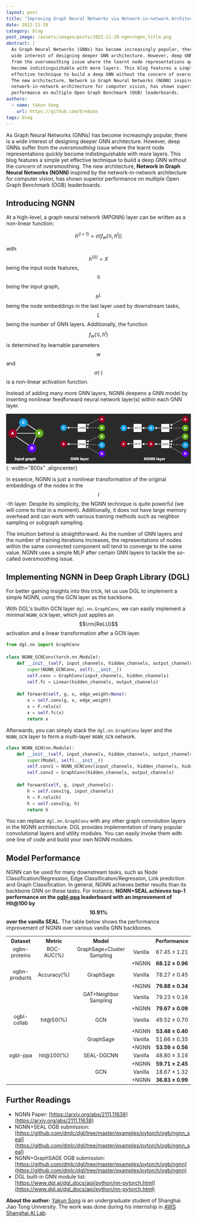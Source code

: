 ```yaml
---
layout: post
title: "Improving Graph Neural Networks via Network-in-network Architecture"
date: 2022-11-28
category: blog
post_image: /assets/images/posts/2022-11-28-ngnn/ngnn_title.png
abstract: |
  As Graph Neural Networks (GNNs) has become increasingly popular, there is a
  wide interest of designing deeper GNN architecture. However, deep GNNs suffer
  from the oversmoothing issue where the learnt node representations quickly
  become indistinguishable with more layers. This blog features a simple yet
  effective technique to build a deep GNN without the concern of oversmoothing.
  The new architecture, Network in Graph Neural Networks (NGNN) inspired by the
  network-in-network architecture for computer vision, has shown superior
  performance on multiple Open Graph Benchmark (OGB) leaderboards.
authors:
  - name: Yakun Song
    url: https://github.com/Ereboas
tags: blog
---
```


As Graph Neural Networks (GNNs) has become increasingly popular, there is a
wide interest of designing deeper GNN architecture. However, deep GNNs suffer
from the *oversmoothing* issue where the learnt node representations quickly
become indistinguishable with more layers. This blog features a simple yet
effective technique to build a deep GNN without the concern of oversmoothing.
The new architecture, **Network in Graph Neural Networks (NGNN)** inspired by the
network-in-network architecture for computer vision, has shown superior
performance on multiple Open Graph Benchmark (OGB) leaderboards.

## Introducing NGNN

At a high-level, a graph neural network (MPGNN) layer can be written as a non-linear function:

$$
h^{(l+1)}=\sigma\left(f_w\left(\mathcal{G}, h^l\right)\right)
$$

with $$h^{(0)}=X$$ being the input node features, $$\mathcal{G}$$ being the input
graph, $$h^L$$ being the node embeddings in the last layer used by downstream
tasks, $$L$$ being the number of GNN layers. Additionally, the function
$$f_w\left(\mathcal{G}, h^l\right)$$ is determined by learnable parameters $$w$$
and $$\sigma(\cdot)$$ is a non-linear activation function.

Instead of adding many more GNN layers, NGNN deepens a GNN model by inserting
nonlinear feedforward neural network layer(s) within each GNN layer.


![ngnn](/assets/images/posts/2022-11-28-ngnn/NGNN.png){: width="800x" .aligncenter}


In essence, NGNN is just a nonlinear transformation of the original embeddings
of the nodes in the $$l$$-th layer. Despite its simplicity, the NGNN technique is
quite powerful (we will come to that in a moment). Additionally, it does not
have large memory overhead and can work with various training methods such as
neighbor sampling or subgraph sampling.

The intuition behind is straightforward. As the number of GNN layers and the
number of training iterations increases, the representations of nodes within
the same connected component will tend to converge to the same value. NGNN uses
a simple MLP after certain GNN layers to tackle the so-called oversmoothing
issue.

## Implementing NGNN in Deep Graph Library (DGL)

For better gaining insights into this trick, let us use DGL to implement a
simple NGNN, using the GCN layer as the backbone.

With DGL's builtin GCN layer `dgl.nn.GraphConv`, we can easily implement a
minimal `NGNN_GCN` layer, which just applies an $$\rm{ReLU}$$ activation and a
linear transformation after a GCN layer.

```python
from dgl.nn import GraphConv

class NGNN_GCNConv(torch.nn.Module):
    def __init__(self, input_channels, hidden_channels, output_channels):
        super(NGNN_GCNConv, self).__init__()
        self.conv = GraphConv(input_channels, hidden_channels)
        self.fc = Linear(hidden_channels, output_channels)

    def forward(self, g, x, edge_weight=None):
        x = self.conv(g, x, edge_weight)
        x = F.relu(x)
        x = self.fc(x)
        return x
```

Afterwards, you can simply stack the `dgl.nn.GraphConv` layer and the
`NGNN_GCN` layer to form a multi-layer `NGNN_GCN` network.

```python
class NGNN_GCN(nn.Module):
    def __init__(self, input_channels, hidden_channels, output_channels):
        super(Model, self).__init__()
        self.conv1 = NGNN_GCNConv(input_channels, hidden_channels, hidden_channels)
        self.conv2 = GraphConv(hidden_channels, output_channels)

    def forward(self, g, input_channels):
        h = self.conv1(g, input_channels)
        h = F.relu(h)
        h = self.conv2(g, h)
        return h
```

You can replace `dgl.nn.GraphConv` with any other graph convolution layers in
the NGNN architecture. DGL provides implementation of many popular
convolutional layers and utility modules. You can easily invoke them with one
line of code and build your own NGNN modules.

## Model Performance

NGNN can be used for many downstream tasks, such as Node
Classification/Regression, Edge Classification/Regression, Link prediction and
Graph Classification. In general, NGNN achieves better results than its
backbone GNN on these tasks. For instance, **NGNN+SEAL achieves top-1
performance on the
[ogbl-ppa](https://ogb.stanford.edu/docs/leader_linkprop/#ogbl-ppa) leaderboard
with an improvement of Hit@100 by $$10.91\%$$ over the vanilla SEAL**. The table
below shows the performance improvement of NGNN over various vanilla GNN
backbones.

<table style="text-align: center;">
   <tr>
      <th>Dataset</th>
      <th>Metric</th>
      <th>Model</th>
      <th></th>
      <th>Performance</th>
   </tr>
   <tr>
      <td>ogbn-proteins</td>
      <td>ROC-AUC(%)</td>
      <td>GraphSage+Cluster Sampling</td>
      <td>Vanilla</td>
      <td>67.45 ± 1.21</td>
   </tr>
   <tr>
      <td></td>
      <td></td>
      <td></td>
      <td>+NGNN</td>
      <td><b>68.12 ± 0.96</b></td>
   </tr>
   <tr>
      <td>ogbn-products</td>
      <td>Accuracy(%)</td>
      <td>GraphSage</td>
      <td>Vanilla</td>
      <td>78.27 ± 0.45</td>
   </tr>
   <tr>
      <td></td>
      <td></td>
      <td></td>
      <td>+NGNN</td>
      <td><b>79.88 ± 0.34</b></td>
   </tr>
   <tr>
      <td></td>
      <td></td>
      <td>GAT+Neighbor Sampling</td>
      <td>Vanilla</td>
      <td>79.23 ± 0.16</td>
   </tr>
   <tr>
      <td></td>
      <td></td>
      <td></td>
      <td>+NGNN</td>
      <td><b>79.67 ± 0.09</b></td>
   </tr>
   <tr>
      <td>ogbl-collab</td>
      <td>hit@50(%)</td>
      <td>GCN</td>
      <td>Vanilla</td>
      <td>49.52 ± 0.70</td>
   </tr>
   <tr>
      <td></td>
      <td></td>
      <td></td>
      <td>+NGNN</td>
      <td><b>53.48 ± 0.40</b></td>
   </tr>
   <tr>
      <td></td>
      <td></td>
      <td>GraphSage</td>
      <td>Vanilla</td>
      <td>51.66 ± 0.35</td>
   </tr>
   <tr>
      <td></td>
      <td></td>
      <td></td>
      <td>+NGNN</td>
      <td><b>53.59 ± 0.56</b></td>
   </tr>
   <tr>
      <td>ogbl-ppa</td>
      <td>hit@100(%)</td>
      <td>SEAL-DGCNN</td>
      <td>Vanilla</td>
      <td>48.80 ± 3.16</td>
   </tr>
   <tr>
      <td></td>
      <td></td>
      <td></td>
      <td>+NGNN</td>
      <td><b>59.71 ± 2.45</b></td>
   </tr>
   <tr>
      <td></td>
      <td></td>
      <td>GCN</td>
      <td>Vanilla</td>
      <td>18.67 ± 1.32</td>
   </tr>
   <tr>
      <td></td>
      <td></td>
      <td></td>
      <td>+NGNN</td>
      <td><b>36.83 ± 0.99</b></td>
   </tr>
</table>

## Further Readings

- NGNN Paper: [https://arxiv.org/abs/2111.11638](https://arxiv.org/abs/2111.11638)
- NGNN+SEAL OGB submission: [https://github.com/dmlc/dgl/tree/master/examples/pytorch/ogb/ngnn_seal](https://github.com/dmlc/dgl/tree/master/examples/pytorch/ogb/ngnn_seal)
- NGNN+GraphSAGE OGB submission: [https://github.com/dmlc/dgl/tree/master/examples/pytorch/ogb/ngnn](https://github.com/dmlc/dgl/tree/master/examples/pytorch/ogb/ngnn)
- DGL built-in GNN module list: [https://www.dgl.ai/dgl_docs/api/python/nn-pytorch.html](https://www.dgl.ai/dgl_docs/api/python/nn-pytorch.html)

**About the author:** [Yakun Song](https://github.com/Ereboas) is an undergraduate student of Shanghai Jiao Tong University.
The work was done during his internship in [AWS Shanghai AI Lab](https://www.amazonaws.cn/en/ailab/).
